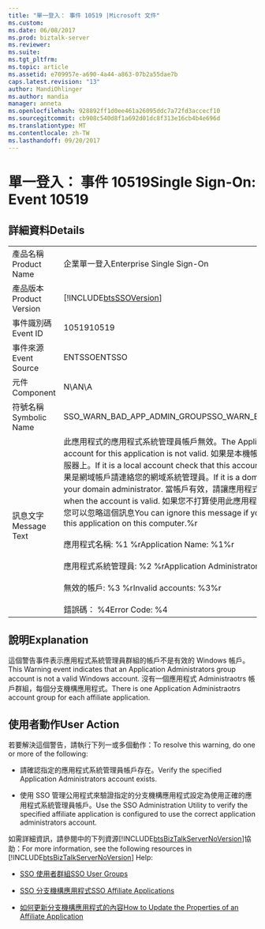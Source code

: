 ```yaml
---
title: "單一登入： 事件 10519 |Microsoft 文件"
ms.custom: 
ms.date: 06/08/2017
ms.prod: biztalk-server
ms.reviewer: 
ms.suite: 
ms.tgt_pltfrm: 
ms.topic: article
ms.assetid: e709957e-a690-4a44-a863-07b2a55dae7b
caps.latest.revision: "13"
author: MandiOhlinger
ms.author: mandia
manager: anneta
ms.openlocfilehash: 928892ff1d0ee461a26095ddc7a72fd3accecf10
ms.sourcegitcommit: cb908c540d8f1a692d01dc8f313e16cb4b4e696d
ms.translationtype: MT
ms.contentlocale: zh-TW
ms.lasthandoff: 09/20/2017
---
```

# <a name="single-sign-on-event-10519"></a><span data-ttu-id="e3368-102">單一登入： 事件 10519</span><span class="sxs-lookup"><span data-stu-id="e3368-102">Single Sign-On: Event 10519</span></span>
## <a name="details"></a><span data-ttu-id="e3368-103">詳細資料</span><span class="sxs-lookup"><span data-stu-id="e3368-103">Details</span></span>  
  
|||  
|-|-|  
|<span data-ttu-id="e3368-104">產品名稱</span><span class="sxs-lookup"><span data-stu-id="e3368-104">Product Name</span></span>|<span data-ttu-id="e3368-105">企業單一登入</span><span class="sxs-lookup"><span data-stu-id="e3368-105">Enterprise Single Sign-On</span></span>|  
|<span data-ttu-id="e3368-106">產品版本</span><span class="sxs-lookup"><span data-stu-id="e3368-106">Product Version</span></span>|[!INCLUDE[btsSSOVersion](../includes/btsssoversion-md.md)]|  
|<span data-ttu-id="e3368-107">事件識別碼</span><span class="sxs-lookup"><span data-stu-id="e3368-107">Event ID</span></span>|<span data-ttu-id="e3368-108">10519</span><span class="sxs-lookup"><span data-stu-id="e3368-108">10519</span></span>|  
|<span data-ttu-id="e3368-109">事件來源</span><span class="sxs-lookup"><span data-stu-id="e3368-109">Event Source</span></span>|<span data-ttu-id="e3368-110">ENTSSO</span><span class="sxs-lookup"><span data-stu-id="e3368-110">ENTSSO</span></span>|  
|<span data-ttu-id="e3368-111">元件</span><span class="sxs-lookup"><span data-stu-id="e3368-111">Component</span></span>|<span data-ttu-id="e3368-112">N\A</span><span class="sxs-lookup"><span data-stu-id="e3368-112">N\A</span></span>|  
|<span data-ttu-id="e3368-113">符號名稱</span><span class="sxs-lookup"><span data-stu-id="e3368-113">Symbolic Name</span></span>|<span data-ttu-id="e3368-114">SSO_WARN_BAD_APP_ADMIN_GROUP</span><span class="sxs-lookup"><span data-stu-id="e3368-114">SSO_WARN_BAD_APP_ADMIN_GROUP</span></span>|  
|<span data-ttu-id="e3368-115">訊息文字</span><span class="sxs-lookup"><span data-stu-id="e3368-115">Message Text</span></span>|<span data-ttu-id="e3368-116">此應用程式的應用程式系統管理員帳戶無效。</span><span class="sxs-lookup"><span data-stu-id="e3368-116">The Application Administrators account for this application is not valid.</span></span> <span data-ttu-id="e3368-117">如果是本機帳戶核取此帳戶是否存在伺服器上。</span><span class="sxs-lookup"><span data-stu-id="e3368-117">If it is a local account check that this account exists on the server.</span></span> <span data-ttu-id="e3368-118">如果是網域帳戶請連絡您的網域系統管理員。</span><span class="sxs-lookup"><span data-stu-id="e3368-118">If it is a domain account contact your domain administrator.</span></span> <span data-ttu-id="e3368-119">當帳戶有效，請讓應用程式。</span><span class="sxs-lookup"><span data-stu-id="e3368-119">Enable the application when the account is valid.</span></span> <span data-ttu-id="e3368-120">如果您不打算使用此應用程式在此 computer.%r 上，您可以忽略這個訊息</span><span class="sxs-lookup"><span data-stu-id="e3368-120">You can ignore this message if you are not going to use this application on this computer.%r</span></span><br /><br /> <span data-ttu-id="e3368-121">應用程式名稱: %1 %r</span><span class="sxs-lookup"><span data-stu-id="e3368-121">Application Name: %1%r</span></span><br /><br /> <span data-ttu-id="e3368-122">應用程式系統管理員: %2 %r</span><span class="sxs-lookup"><span data-stu-id="e3368-122">Application Administrators: %2%r</span></span><br /><br /> <span data-ttu-id="e3368-123">無效的帳戶: %3 %r</span><span class="sxs-lookup"><span data-stu-id="e3368-123">Invalid accounts: %3%r</span></span><br /><br /> <span data-ttu-id="e3368-124">錯誤碼： %4</span><span class="sxs-lookup"><span data-stu-id="e3368-124">Error Code: %4</span></span>|  
  
## <a name="explanation"></a><span data-ttu-id="e3368-125">說明</span><span class="sxs-lookup"><span data-stu-id="e3368-125">Explanation</span></span>  
 <span data-ttu-id="e3368-126">這個警告事件表示應用程式系統管理員群組的帳戶不是有效的 Windows 帳戶。</span><span class="sxs-lookup"><span data-stu-id="e3368-126">This Warning event indicates that an Application Administrators group account is not a valid Windows account.</span></span> <span data-ttu-id="e3368-127">沒有一個應用程式 Administraotrs 帳戶群組，每個分支機構應用程式。</span><span class="sxs-lookup"><span data-stu-id="e3368-127">There is one Application Administraotrs account group for each affiliate application.</span></span>  
  
## <a name="user-action"></a><span data-ttu-id="e3368-128">使用者動作</span><span class="sxs-lookup"><span data-stu-id="e3368-128">User Action</span></span>  
 <span data-ttu-id="e3368-129">若要解決這個警告，請執行下列一或多個動作：</span><span class="sxs-lookup"><span data-stu-id="e3368-129">To resolve this warning, do one or more of the following:</span></span>  
  
-   <span data-ttu-id="e3368-130">請確認指定的應用程式系統管理員帳戶存在。</span><span class="sxs-lookup"><span data-stu-id="e3368-130">Verify the specified Application Administrators account exists.</span></span>  
  
-   <span data-ttu-id="e3368-131">使用 SSO 管理公用程式來驗證指定的分支機構應用程式設定為使用正確的應用程式系統管理員帳戶。</span><span class="sxs-lookup"><span data-stu-id="e3368-131">Use the SSO Administration Utility to verify the specified affiliate application is configured to use the correct application administrators account.</span></span>  
  
 <span data-ttu-id="e3368-132">如需詳細資訊，請參閱中的下列資源[!INCLUDE[btsBizTalkServerNoVersion](../includes/btsbiztalkservernoversion-md.md)]協助：</span><span class="sxs-lookup"><span data-stu-id="e3368-132">For more information, see the following resources in [!INCLUDE[btsBizTalkServerNoVersion](../includes/btsbiztalkservernoversion-md.md)] Help:</span></span>  
  
-   [<span data-ttu-id="e3368-133">SSO 使用者群組</span><span class="sxs-lookup"><span data-stu-id="e3368-133">SSO User Groups</span></span>](../core/sso-user-groups.md)  
  
-   [<span data-ttu-id="e3368-134">SSO 分支機構應用程式</span><span class="sxs-lookup"><span data-stu-id="e3368-134">SSO Affiliate Applications</span></span>](../core/sso-affiliate-applications.md)  
  
-   [<span data-ttu-id="e3368-135">如何更新分支機構應用程式的內容</span><span class="sxs-lookup"><span data-stu-id="e3368-135">How to Update the Properties of an Affiliate Application</span></span>](../core/how-to-update-the-properties-of-an-affiliate-application.md)